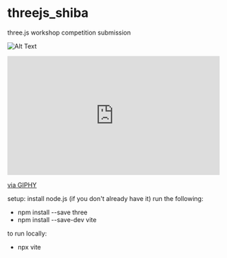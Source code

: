 # threejs_shiba
three.js workshop competition submission

![Alt Text](https://media.giphy.com/media/vFKqnCdLPNOKc/giphy.gif)

<iframe src="https://giphy.com/embed/g1QFdUA6dKEyj2iHpP" width="480" height="270" frameBorder="0" class="giphy-embed" allowFullScreen></iframe><p><a href="https://giphy.com/gifs/g1QFdUA6dKEyj2iHpP">via GIPHY</a></p>

setup:
install node.js (if you don't already have it)
run the following:
  - npm install --save three
  - npm install --save-dev vite
 
 to run locally:
  - npx vite
